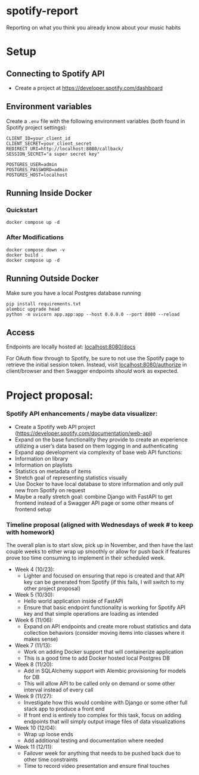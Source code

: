 # spotify-report
Reporting on what you think you already know about your music habits

# Setup

## Connecting to Spotify API

- Create a project at https://developer.spotify.com/dashboard

## Environment variables

Create a `.env` file with the following environment variables (both found in Spotify project settings):
```
CLIENT_ID=your_client_id
CLIENT_SECRET=your_client_secret
REDIRECT_URI=http://localhost:8080/callback/
SESSION_SECRET="a super secret key"

POSTGRES_USER=admin
POSTGRES_PASSWORD=admin
POSTGRES_HOST=localhost
```

## Running Inside Docker

### Quickstart
```
docker compose up -d
```

### After Modifications

```
docker compose down -v
docker build .
docker compose up -d
```

## Running Outside Docker

Make sure you have a local Postgres database running
```
pip install requirements.txt
alembic upgrade head
python -m uvicorn app.app:app --host 0.0.0.0 --port 8080 --reload
```

## Access
Endpoints are locally hosted at: [localhost:8080/docs](localhost:8080/docs)

For OAuth flow through to Spotify, be sure to not use the Spotify page to retrieve the initial session token. Instead, visit [localhost:8080/authorize](localhost:8080/authorize) in client/browser and then Swagger endpoints *should* work as expected.

# Project proposal:

### Spotify API enhancements / maybe data visualizer:

- Create a Spotify web API project (https://developer.spotify.com/documentation/web-api)
- Expand on the base functionality they provide to create an experience utilizing a user’s data based on them logging in and authenticating
- Expand app development via complexity of base web API functions:
- Information on library
- Information on playlists
- Statistics on metadata of items
- Stretch goal of representing statistics visually
- Use Docker to have local database to store information and only pull new from Spotify on request
- Maybe a really stretch goal: combine Django with FastAPI to get frontend instead of a Swagger API page or some other means of frontend setup

### Timeline proposal (aligned with Wednesdays of week # to keep with homework)

The overall plan is to start slow, pick up in November, and then have the last couple weeks to either wrap up smoothly or allow for push back if features prove too time consuming to implement in their scheduled week.

- Week 4 (10/23):
  - Lighter and focused on ensuring that repo is created and that API key can be generated from Spotify (if this fails, I will switch to my other project proposal)
- Week 5 (10/30):
  - Hello world application inside of FastAPI
  - Ensure that basic endpoint functionality is working for Spotify API key and that simple operations are loading as intended
- Week 6 (11/06):
  - Expand on API endpoints and create more robust statistics and data collection behaviors (consider moving items into classes where it makes sense)
- Week 7 (11/13):
  - Work on adding Docker support that will containerize application
  - This is a good time to add Docker hosted local Postgres DB
- Week 8 (11/20):
  - Add in SQLAlchemy support with Alembic provisioning for models for DB
  - This will allow API to be called only on demand or some other interval instead of every call
- Week 9 (11/27):
  - Investigate how this would combine with Django or some other full stack app to produce a front end
  - If front end is entirely too complex for this task, focus on adding endpoints that will simply output image files of data visualizations
- Week 10 (12/04):
  - Wrap up loose ends
  - Add additional testing and documentation where needed
- Week 11 (12/11):
  - Failover week for anything that needs to be pushed back due to other time constraints
  - Time to record video presentation and ensure final touches